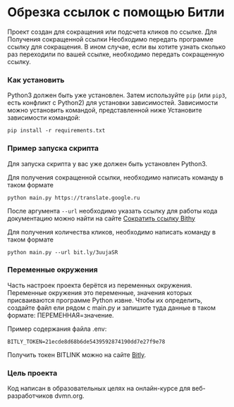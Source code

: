# Обрезка ссылок с помощью Битли

Проект создан для сокращения или подсчета кликов по ссылке. Для Получения сокращенной ссылки
Необходимо передать программе ссылку для сокращения. В ином случае, если вы хотите узнать сколько раз
переходили по вашей ссылке, необходимо передать сокращенную ссылку. 

### Как установить

Python3 должен быть уже установлен. Затем используйте ```pip``` (или ```pip3```, есть конфликт с Python2) для установки зависимостей. Зависимости можно установить командой, представленной ниже
Установите зависимости командой:

```pip install -r requirements.txt```

### Пример запуска скрипта

Для запуска скрипта у вас уже должен быть установлен Python3.

Для получения сокращенной ссылки, необходимо написать команду в таком формате

```python main.py https://translate.google.ru```

После аргумента ```--url``` необходимо указать ссылку для работы кода документацию можно найти на сайте
[Сократить ссылку Bithy](https://bitly.com)

Для получения количества кликов, необходимо написать команду в таком формате

```python main.py --url bit.ly/3uujaSR```

### Переменные окружения

Часть настроек проекта берётся из переменных окружения. Переменные окружения это переменные, значения которых присваиваются программе Python извне. Чтобы их определить, создайте файл ели рядом с main.ру и запишите туда данные в таком формате: ПЕРЕМЕННАЯ=значение.

Пример содержания файла .env:

```BITLY_TOKEN=21ecde8d68b6de5439592874190dd7e27f9e78```

Получить токен BITLINK можно на сайте [Bitly](https://bitly.com).

### Цель проекта

Код написан в образовательных целях на онлайн-курсе для веб-разработчиков dvmn.org.
